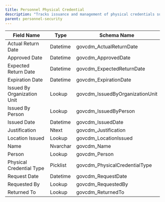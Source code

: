 ```yaml
---
title: Personnel Physical Credential
description: "Tracks issuance and management of physical credentials such as ID cards or smart credentials."
parent: personnel-security
---
```


| Field Name                | Type     | Schema Name                   |
|---------------------------|----------|------------------------------|
| Actual Return Date        | Datetime | govcdm_ActualReturnDate      |
| Approved Date             | Datetime | govcdm_ApprovedDate          |
| Expected Return Date      | Datetime | govcdm_ExpectedReturnDate    |
| Expiration Date           | Datetime | govcdm_ExpirationDate        |
| Issued By Organization Unit| Lookup  | govcdm_IssuedByOrganizationUnit|
| Issued By Person          | Lookup   | govcdm_IssuedByPerson        |
| Issued Date               | Datetime | govcdm_IssuedDate            |
| Justification             | Ntext    | govcdm_Justification         |
| Location Issued           | Lookup   | govcdm_LocationIssued        |
| Name                      | Nvarchar | govcdm_Name                  |
| Person                    | Lookup   | govcdm_Person                |
| Physical Credential Type  | Picklist | govcdm_PhysicalCredentialType|
| Request Date              | Datetime | govcdm_RequestDate           |
| Requested By              | Lookup   | govcdm_RequestedBy           |
| Returned To               | Lookup   | govcdm_ReturnedTo            |
